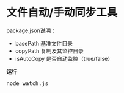 文件自动/手动同步工具
============

package.json说明：

+ basePath 基准文件目录
+ copyPath 复制及其监控目录
+ isAutoCopy 是否自动监控（true/false）

**运行**

<pre>
node watch.js
</pre>
